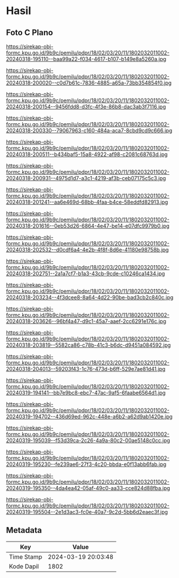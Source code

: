 # Hasil

## Foto C Plano

https://sirekap-obj-formc.kpu.go.id/9b9c/pemilu/pdpr/18/02/03/20/11/1802032011002-20240318-195110--baa99a22-f034-4617-b107-b149e8a5260a.jpg

https://sirekap-obj-formc.kpu.go.id/9b9c/pemilu/pdpr/18/02/03/20/11/1802032011002-20240318-200020--c0d7b61c-7836-4885-a65a-73bb354854f0.jpg

https://sirekap-obj-formc.kpu.go.id/9b9c/pemilu/pdpr/18/02/03/20/11/1802032011002-20240318-200154--9456fdd8-d3fc-4f3e-86b8-dac3ab3f7116.jpg

https://sirekap-obj-formc.kpu.go.id/9b9c/pemilu/pdpr/18/02/03/20/11/1802032011002-20240318-200330--79067963-c160-484a-aca7-8cbd9cd9c666.jpg

https://sirekap-obj-formc.kpu.go.id/9b9c/pemilu/pdpr/18/02/03/20/11/1802032011002-20240318-200511--b434baf5-15a8-4922-af98-c2081c68763d.jpg

https://sirekap-obj-formc.kpu.go.id/9b9c/pemilu/pdpr/18/02/03/20/11/1802032011002-20240318-200931--4975d1d7-a3c1-4219-af3b-ceb07175c5c3.jpg

https://sirekap-obj-formc.kpu.go.id/9b9c/pemilu/pdpr/18/02/03/20/11/1802032011002-20240318-201241--aa6e469d-68bb-4faa-b4ce-58eddfd82913.jpg

https://sirekap-obj-formc.kpu.go.id/9b9c/pemilu/pdpr/18/02/03/20/11/1802032011002-20240318-201616--0eb53d26-6864-4e47-be14-e07dfc9979b0.jpg

https://sirekap-obj-formc.kpu.go.id/9b9c/pemilu/pdpr/18/02/03/20/11/1802032011002-20240318-202532--d0cdf6a4-4e2b-4f8f-8d6e-41180e98758b.jpg

https://sirekap-obj-formc.kpu.go.id/9b9c/pemilu/pdpr/18/02/03/20/11/1802032011002-20240318-202751--2a1a7cf7-b1a3-43cb-9cde-c10246ca1434.jpg

https://sirekap-obj-formc.kpu.go.id/9b9c/pemilu/pdpr/18/02/03/20/11/1802032011002-20240318-203234--4f3dcee8-8a64-4d22-90be-bad3cb2c840c.jpg

https://sirekap-obj-formc.kpu.go.id/9b9c/pemilu/pdpr/18/02/03/20/11/1802032011002-20240318-203626--96bf4a47-d9c1-45a7-aaef-2cc6291e176c.jpg

https://sirekap-obj-formc.kpu.go.id/9b9c/pemilu/pdpr/18/02/03/20/11/1802032011002-20240318-203819--5582ca86-c78b-41c3-b6dc-d9451a084592.jpg

https://sirekap-obj-formc.kpu.go.id/9b9c/pemilu/pdpr/18/02/03/20/11/1802032011002-20240318-204013--59203f43-1c76-473d-b6ff-529e7ae81d41.jpg

https://sirekap-obj-formc.kpu.go.id/9b9c/pemilu/pdpr/18/02/03/20/11/1802032011002-20240319-194141--bb7e9bc8-ebc7-47ac-9af5-6faabe6564d1.jpg

https://sirekap-obj-formc.kpu.go.id/9b9c/pemilu/pdpr/18/02/03/20/11/1802032011002-20240319-194702--436d69ed-962c-448e-a6b2-a62d9ab1420e.jpg

https://sirekap-obj-formc.kpu.go.id/9b9c/pemilu/pdpr/18/02/03/20/11/1802032011002-20240319-195039--f53d39ca-2c26-4a9a-80c2-00ae5148c0cc.jpg

https://sirekap-obj-formc.kpu.go.id/9b9c/pemilu/pdpr/18/02/03/20/11/1802032011002-20240319-195230--fe239ae6-27f3-4c20-bbda-e0f13abb6fab.jpg

https://sirekap-obj-formc.kpu.go.id/9b9c/pemilu/pdpr/18/02/03/20/11/1802032011002-20240319-195350--4da4ea42-05af-49c0-aa33-cce824d88fba.jpg

https://sirekap-obj-formc.kpu.go.id/9b9c/pemilu/pdpr/18/02/03/20/11/1802032011002-20240319-195504--2e1d3ac3-fc0e-40a7-9c2d-5bb6d2eaec3f.jpg


## Metadata

| Key        | Value               |
| ---------- | ------------------- |
| Time Stamp | 2024-03-19 20:03:48 |
| Kode Dapil | 1802                |



